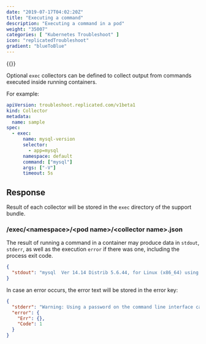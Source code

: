 ```yaml
---
date: "2019-07-17T04:02:20Z"
title: "Executing a command"
description: "Executing a command in a pod"
weight: "35007"
categories: [ "Kubernetes Troubleshoot" ]
icon: "replicatedTroubleshoot"
gradient: "blueToBlue"
---
```


{{<legacynotice>}}

Optional `exec` collectors can be defined to collect output from commands executed inside running containers.

For example:

```yaml
apiVersion: troubleshoot.replicated.com/v1beta1
kind: Collector
metadata:
  name: sample
spec:
  - exec:
      name: mysql-version
      selector:
        - app=mysql
      namespace: default
      command: ["mysql"]
      args: ["-V"]
      timeout: 5s
```

## Response

Result of each collector will be stored in the `exec` directory of the support bundle.

### /exec/\<namespace\>/\<pod name\>/\<collector name\>.json

The result of running a command in a container may produce data in `stdout`, `stderr`, as well as the execution `error` if there was one, including the process exit code.

```json
{
  "stdout": "mysql  Ver 14.14 Distrib 5.6.44, for Linux (x86_64) using  EditLine wrapper\n"
}
```

In case an error occurs, the error text will be stored  in the error key:

```json
{
  "stderr": "Warning: Using a password on the command line interface can be insecure.\nERROR 1064 (42000) at line 1: You have an error in your SQL syntax; check the manual that corresponds to your MySQL server version for the right syntax to use near 'process list' at line 1\n",
  "error": {
    "Err": {},
    "Code": 1
  }
}
```
